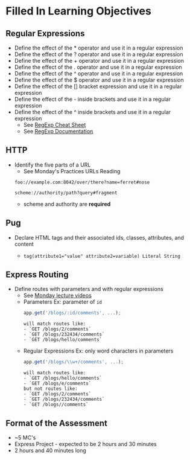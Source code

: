 # Filled In Learning Objectives

## Regular Expressions

- Define the effect of the * operator and use it in a regular expression
- Define the effect of the ? operator and use it in a regular expression
- Define the effect of the + operator and use it in a regular expression
- Define the effect of the . operator and use it in a regular expression
- Define the effect of the ^ operator and use it in a regular expression
- Define the effect of the $ operator and use it in a regular expression
- Define the effect of the [] bracket expression and use it in a regular expression
- Define the effect of the - inside brackets and use it in a regular expression
- Define the effect of the ^ inside brackets and use it in a regular expression
    - See [RegExp Cheat Sheet](../W11D1/reg-ex.md)
    - See [RegExp Documentation](https://developer.mozilla.org/en-US/docs/Web/JavaScript/Guide/Regular_Expressions)

## HTTP

- Identify the five parts of a URL
    - See Monday's Practices URLs Reading
    ```
    foo://example.com:8042/over/there?name=ferret#nose

    scheme://authority/path?query#fragment
    ```
    - scheme and authority are **required**

## Pug

- Declare HTML tags and their associated ids, classes, attributes, and content
    - ```
      tag(attribute1="value" attribute2=variable) Literal String
      ```

## Express Routing

- Define routes with parameters and with regular expressions
    - See [Monday lecture videos](https://open.appacademy.io/learn/js-py---may-2020-online/week-11-may-2020-online/exploring-route-paths---part-2)
    - Parameters Ex: parameter of `id` 
      ```js
      app.get('/blogs/:id/comments', ...);
      ```
          will match routes like:
          - `GET /blogs/2/comments`
          - `GET /blogs/232434/comments`
          - `GET /blogs/hello/comments`
    - Regular Expressions Ex: only word characters in parameters
      ```js
      app.get('/blogs/\\w+/comments', ...);
      ```
          will match routes like:
          - `GET /blogs/hello/comments`
          - `GET /blogs/e/comments`
          but not routes like:
          - `GET /blogs/2/comments`
          - `GET /blogs/232434/comments`
          - `GET /blogs//comments`

## Format of the Assessment

- ~5 MC's
- Express Project - expected to be 2 hours and 30 minutes
- 2 hours and 40 minutes long